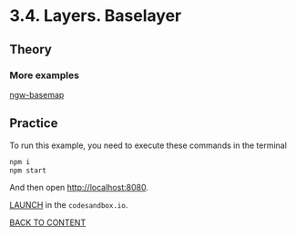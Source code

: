 # 3.4. Layers. Baselayer

## Theory

### More examples

[ngw-basemap](https://code.nextgis.com/demo-examples-ngw-basemap)

## Practice

To run this example, you need to execute these commands in the terminal

```bash
npm i
npm start
```

And then open [http://localhost:8080](http://localhost:8080).

[LAUNCH](https://githubbox.com/nextgis/ngf-tutorial/tree/master/tutorials/3_4_layers_baselayer) in the `codesandbox.io`.

[BACK TO CONTENT](../../README.md)
